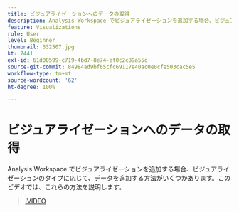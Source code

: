 ```yaml
---
title: ビジュアライゼーションへのデータの取得
description: Analysis Workspace でビジュアライゼーションを追加する場合、ビジュアライゼーションのタイプに応じて、データを追加する方法がいくつかあります。このビデオでは、これらの方法を説明します。
feature: Visualizations
role: User
level: Beginner
thumbnail: 332507.jpg
kt: 7441
exl-id: 61d00599-c719-4bd7-8e74-ef0c2c89a55c
source-git-commit: 84984ad9bf65cfc69117e40ac0e0cfe503cac5e5
workflow-type: tm+mt
source-wordcount: '62'
ht-degree: 100%

---
```


# ビジュアライゼーションへのデータの取得

Analysis Workspace でビジュアライゼーションを追加する場合、ビジュアライゼーションのタイプに応じて、データを追加する方法がいくつかあります。このビデオでは、これらの方法を説明します。

>[!VIDEO](https://video.tv.adobe.com/v/332507/?quality=12&learn=on)
